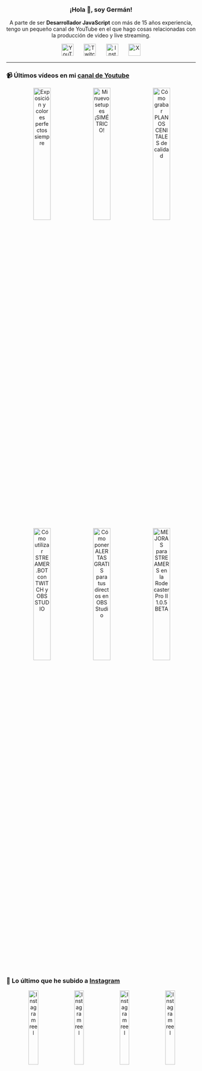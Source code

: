 <p align="center" width="300">
  <h3 align="center">¡Hola 👋, soy Germán!</h3>
</p>

<p align="center">A parte de ser <strong>Desarrollador JavaScript</strong> con más de 15 años experiencia, tengo un pequeño canal de YouTube en el que hago cosas relacionadas con la producción de video y live streaming.</p>

<p align="center">
  <a href="https://youtube.com/@germix" target="blank"><img src="https://cdn.simpleicons.org/youtube/FF0000" alt="YouTube" title="YouTube" width="32px" /></a>
  &#8287;&#8287;&#8287;&#8287;&#8287;
  <a href="https://twitch.tv/germix_tv" target="blank"><img src="https://cdn.simpleicons.org/twitch/9146FF" alt="Twitch" title="Twitch" width="32px" /></a>
  &#8287;&#8287;&#8287;&#8287;&#8287;
  <a href="https://instagram.com/germix_tv" target="blank"><img src="https://cdn.simpleicons.org/instagram/E4405F" alt="Instagram" title="Instagram" width="32px" /></a>
  &#8287;&#8287;&#8287;&#8287;&#8287;
  <a href="https://x.com/germix_tv" target="blank"><img src="https://cdn.simpleicons.org/x/000000" alt="X" title="X" width="32px" />
  </a>
</p>

<hr />

<p align="center">
  <h3>📹 Últimos vídeos en mi <a href="https://youtube.com/@germix?sub_confirmation=1" target="blank">canal de Youtube</a></h3>
</p>
<p align="center">&#8287;<a href="https://youtu.be/7VGfZ_7lhag" target="blank"><img width="30%" src="https://img.youtube.com/vi/7VGfZ_7lhag/mqdefault.jpg" alt="Exposición y colores perfectos siempre" title="Exposición y colores perfectos siempre" /></a>  &#8287;<a href="https://youtu.be/ibEAW0cBqQA" target="blank"><img width="30%" src="https://img.youtube.com/vi/ibEAW0cBqQA/mqdefault.jpg" alt="Mi nuevo setup es ¡SIMÉTRICO!" title="Mi nuevo setup es ¡SIMÉTRICO!" /></a>  &#8287;<a href="https://youtu.be/2XDhlqEN3cE" target="blank"><img width="30%" src="https://img.youtube.com/vi/2XDhlqEN3cE/mqdefault.jpg" alt="Cómo grabar PLANOS CENITALES de calidad" title="Cómo grabar PLANOS CENITALES de calidad" /></a><br />  &#8287;<a href="https://youtu.be/2AilFoiYnlc" target="blank"><img width="30%" src="https://img.youtube.com/vi/2AilFoiYnlc/mqdefault.jpg" alt="Cómo utilizar STREAMER.BOT con TWITCH y OBS STUDIO" title="Cómo utilizar STREAMER.BOT con TWITCH y OBS STUDIO" /></a>  &#8287;<a href="https://youtu.be/3EUPLZjGjkY" target="blank"><img width="30%" src="https://img.youtube.com/vi/3EUPLZjGjkY/mqdefault.jpg" alt="Cómo poner ALERTAS GRATIS para tus directos en OBS Studio" title="Cómo poner ALERTAS GRATIS para tus directos en OBS Studio" /></a>  &#8287;<a href="https://youtu.be/3mLzME7gODA" target="blank"><img width="30%" src="https://img.youtube.com/vi/3mLzME7gODA/mqdefault.jpg" alt="MEJORAS para STREAMERS en la Rodecaster Pro II 1.0.5 BETA" title="MEJORAS para STREAMERS en la Rodecaster Pro II 1.0.5 BETA" /></a></p>

<p align="center">
  <h3>📸 Lo último que he subido a <a href="https://instagram.com/germix_tv" target="blank">Instagram</a></h3>
</p>
<p align="center">&#8287;<a href='https://instagram.com/p/DKnBMl7tDq7' target='_blank'><img width='22.5%' src='https://scontent-vie1-1.cdninstagram.com/v/t51.71878-15/504210546_1737688240965633_3933113595585461524_n.jpg?stp=dst-jpg_e15_p360x360_tt6&_nc_cat=102&ig_cache_key=MzY0OTg5MTI4NjQxNzQyMzAzNQ%3D%3D.3-ccb1-7&ccb=1-7&_nc_sid=58cdad&efg=eyJ2ZW5jb2RlX3RhZyI6InhwaWRzLjY0MHgxMTM2LnNkciJ9&_nc_ohc=TNLb8ssd6zgQ7kNvwEZMEg0&_nc_oc=AdkkT-4pj3UJZF5l1xdlblNEs1A5XLsI9oUxsKiGGpXPaS2OuepFf1Td7Ykd_5MOLTI&_nc_ad=z-m&_nc_cid=0&_nc_zt=23&_nc_ht=scontent-vie1-1.cdninstagram.com&_nc_gid=i_iEoRL7IlwLEyWqf8c0iA&oh=00_AfOgU3GFQa1oyleHEzWWfWa2-iDKjv_EYLCjzFfPNmgleg&oe=684A9239' alt='Instagram reel' /></a>  &#8287;<a href='https://instagram.com/p/DKU1PKdiJlD' target='_blank'><img width='22.5%' src='https://scontent-vie1-1.cdninstagram.com/v/t51.71878-15/503180433_607465548380695_6354195425043127523_n.jpg?stp=dst-jpg_e15_p360x360_tt6&_nc_cat=103&ig_cache_key=MzY0NDc3MjEzNjkzOTcyMzA3NQ%3D%3D.3-ccb1-7&ccb=1-7&_nc_sid=58cdad&efg=eyJ2ZW5jb2RlX3RhZyI6InhwaWRzLjY0MHgxMTM2LnNkciJ9&_nc_ohc=P_erPgpdrVcQ7kNvwElmyVR&_nc_oc=Adk8T7_BTyQduU2cLk_T6LuVon-fPQFgZGvd9K9KijnA_611CoBm3gRlyFRI6pCs77M&_nc_ad=z-m&_nc_cid=0&_nc_zt=23&_nc_ht=scontent-vie1-1.cdninstagram.com&_nc_gid=i_iEoRL7IlwLEyWqf8c0iA&oh=00_AfMNftYQ1jK_VT8w-LgegNadY2EczUUxNxqBKAhD7UeCwg&oe=684AA749' alt='Instagram reel' /></a>  &#8287;<a href='https://instagram.com/p/DG3-Hz7tG2o' target='_blank'><img width='22.5%' src='https://scontent-vie1-1.cdninstagram.com/v/t51.75761-15/482893206_18273522145250009_594155479339286124_n.jpg?stp=dst-jpg_e15_s640x640_tt6&_nc_cat=101&ig_cache_key=MzU4MjYwNTI0NDI3OTA1NzgzMg%3D%3D.3-ccb1-7&ccb=1-7&_nc_sid=58cdad&efg=eyJ2ZW5jb2RlX3RhZyI6InhwaWRzLjcyMHgxMjgwLnNkciJ9&_nc_ohc=an5VEJS8fLYQ7kNvwFBF-VY&_nc_oc=AdnyGKMwHBAH_0EaEtZM0LInK9lNPLozmcNRKif6MNIpdgU3V9NBR1GuyGtYWyOdoOI&_nc_ad=z-m&_nc_cid=0&_nc_zt=23&_nc_ht=scontent-vie1-1.cdninstagram.com&_nc_gid=i_iEoRL7IlwLEyWqf8c0iA&oh=00_AfN1Ydv1mDYBO8a_c7lUdVs-4DOfP-vSxZZT8hl8lk7tQg&oe=684A9CDC' alt='Instagram reel' /></a>  &#8287;<a href='https://instagram.com/p/DG1W0YStUhY' target='_blank'><img width='22.5%' src='https://scontent-vie1-1.cdninstagram.com/v/t51.75761-15/482676477_18273415525250009_8907864230241733969_n.jpg?stp=dst-jpg_e15_s640x640_tt6&_nc_cat=106&ig_cache_key=MzU4MTg2OTQzNTE2MjgwNjM2MA%3D%3D.3-ccb1-7&ccb=1-7&_nc_sid=58cdad&efg=eyJ2ZW5jb2RlX3RhZyI6InhwaWRzLjcyMHgxMjgwLnNkciJ9&_nc_ohc=a7M2Gj7H_RwQ7kNvwHTXtQS&_nc_oc=AdlAXg1gePsgYCiqqoe200Jw41kUFF8zKNvGtfYXv2dET10VIihHOKOURH9DSitZQYo&_nc_ad=z-m&_nc_cid=0&_nc_zt=23&_nc_ht=scontent-vie1-1.cdninstagram.com&_nc_gid=i_iEoRL7IlwLEyWqf8c0iA&oh=00_AfNKv8LAWjh1j6t2MOmMlGlRhg4ptf4W6oG58vN7_IUorw&oe=684A91DB' alt='Instagram reel' /></a></p>
